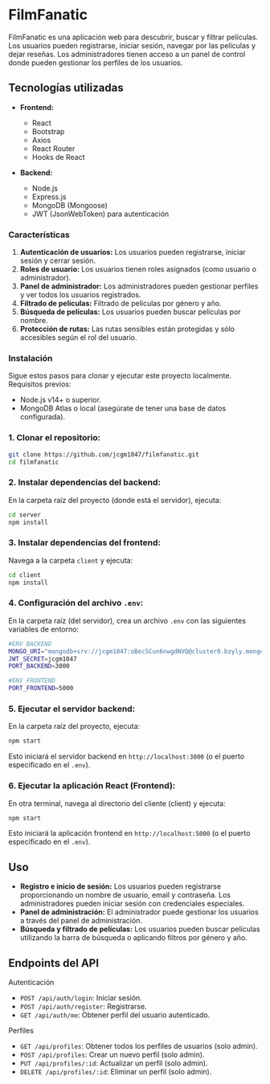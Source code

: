 # FilmFanatic

FilmFanatic es una aplicación web para descubrir, buscar y filtrar películas. Los usuarios pueden registrarse, iniciar sesión, navegar por las películas y dejar reseñas. Los administradores tienen acceso a un panel de control donde pueden gestionar los perfiles de los usuarios.

## Tecnologías utilizadas
- **Frontend:**
  - React
  - Bootstrap
  - Axios
  - React Router
  - Hooks de React

- **Backend:**
  - Node.js
  - Express.js
  - MongoDB (Mongoose)
  - JWT (JsonWebToken) para autenticación

### Características
1. **Autenticación de usuarios:** Los usuarios pueden registrarse, iniciar sesión y cerrar sesión.
2. **Roles de usuario:** Los usuarios tienen roles asignados (como usuario o administrador).
3. **Panel de administrador:** Los administradores pueden gestionar perfiles y ver todos los usuarios registrados.
4. **Filtrado de películas:** Filtrado de películas por género y año.
5. **Búsqueda de películas:** Los usuarios pueden buscar películas por nombre.
6. **Protección de rutas:** Las rutas sensibles están protegidas y sólo accesibles según el rol del usuario.

### Instalación
Sigue estos pasos para clonar y ejecutar este proyecto localmente.
Requisitos previos:

- Node.js v14+ o superior.
- MongoDB Atlas o local (asegúrate de tener una base de datos configurada).

### 1. Clonar el repositorio:

```bash
git clone https://github.com/jcgm1047/filmfanatic.git
cd filmfanatic
```

### 2. Instalar dependencias del backend:

En la carpeta raíz del proyecto (donde está el servidor), ejecuta:
```bash
cd server
npm install
```

### 3. Instalar dependencias del frontend:

Navega a la carpeta `client` y ejecuta:
```bash
cd client
npm install
```

### 4. Configuración del archivo `.env`:

En la carpeta raíz (del servidor), crea un archivo `.env` con las siguientes variables de entorno:

```bash
#ENV BACKEND
MONGO_URI="mongodb+srv://jcgm1047:oBecSCun6nwgdNVQ@cluster0.bzyly.mongodb.net/?retryWrites=true&w=majority&appName=Cluster0"
JWT_SECRET=jcgm1047
PORT_BACKEND=3000

#ENV FRONTEND
PORT_FRONTEND=5000
```

### 5. Ejecutar el servidor backend:

En la carpeta raíz del proyecto, ejecuta:

```bash
npm start
```

Esto iniciará el servidor backend en `http://localhost:3000` (o el puerto especificado en el `.env`).

### 6. Ejecutar la aplicación React (Frontend):

En otra terminal, navega al directorio del cliente (client) y ejecuta:

```bash
npm start
```

Esto iniciará la aplicación frontend en `http://localhost:5000` (o el puerto especificado en el `.env`).

## Uso

- **Registro e inicio de sesión:** Los usuarios pueden registrarse proporcionando un nombre de usuario, email y contraseña. Los administradores pueden iniciar sesión con credenciales especiales.
- **Panel de administración:** El administrador puede gestionar los usuarios a través del panel de administración.
- **Búsqueda y filtrado de películas:** Los usuarios pueden buscar películas utilizando la barra de búsqueda o aplicando filtros por género y año.

## Endpoints del API
Autenticación

- `POST /api/auth/login`: Iniciar sesión.
- `POST /api/auth/register`: Registrarse.
- `GET /api/auth/me`: Obtener perfil del usuario autenticado.

Perfiles

- `GET /api/profiles`: Obtener todos los perfiles de usuarios (solo admin).
- `POST /api/profiles`: Crear un nuevo perfil (solo admin).
- `PUT /api/profiles/:id`: Actualizar un perfil (solo admin).
- `DELETE /api/profiles/:id`: Eliminar un perfil (solo admin).
